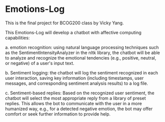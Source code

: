 # Emotions-Log
This is the final project for BCOG200 class by Vicky Yang.

This Emotions-Log will develop a chatbot with affective computing capabilities:

a. emotion recognition: using natural language processing techniques such as the SentimentIntensityAnalyzer in the nltk library, the chatbot will be able to analyze and recognize the emotional tendencies (e.g., positive, neutral, or negative) of a user's input text.

b. Sentiment logging: the chatbot will log the sentiment recognized in each user interaction, saving key information (including timestamps, user messages, and corresponding sentiment analysis results) to a log file.

c. Sentiment-based replies: Based on the recognized user sentiment, the chatbot will select the most appropriate reply from a library of preset replies. This allows the bot to communicate with the user in a more humanized way, e.g., for a detected negative emotion, the bot may offer comfort or seek further information to provide help.

